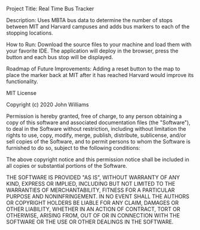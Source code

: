 Project Title: Real Time Bus Tracker

Description: Uses MBTA bus data to determine the number of stops between MIT and Harvard campuses and adds bus markers to each of the stopping locations.

How to Run:  Download the source files to your machine and load them with your favorite IDE.  The application will deploy in the browser, press the button and each bus stop will be displayed.

Roadmap of Future Improvements: Adding a reset button to the map to place the marker back at MIT after it has reached Harvard would improve its functionality.

MIT License

Copyright (c) 2020 John Williams

Permission is hereby granted, free of charge, to any person obtaining a copy of this software and associated documentation files (the "Software"), to deal in the Software without restriction, including without limitation the rights to use, copy, modify, merge, publish, distribute, sublicense, and/or sell copies of the Software, and to permit persons to whom the Software is furnished to do so, subject to the following conditions:

The above copyright notice and this permission notice shall be included in all copies or substantial portions of the Software.

THE SOFTWARE IS PROVIDED "AS IS", WITHOUT WARRANTY OF ANY KIND, EXPRESS OR IMPLIED, INCLUDING BUT NOT LIMITED TO THE WARRANTIES OF MERCHANTABILITY, FITNESS FOR A PARTICULAR PURPOSE AND NONINFRINGEMENT. IN NO EVENT SHALL THE AUTHORS OR COPYRIGHT HOLDERS BE LIABLE FOR ANY CLAIM, DAMAGES OR OTHER LIABILITY, WHETHER IN AN ACTION OF CONTRACT, TORT OR OTHERWISE, ARISING FROM, OUT OF OR IN CONNECTION WITH THE SOFTWARE OR THE USE OR OTHER DEALINGS IN THE SOFTWARE.
